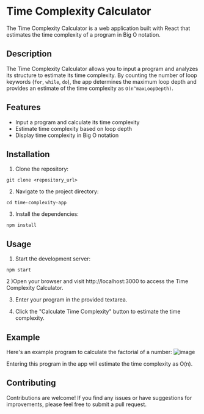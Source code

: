 # Time Complexity Calculator

The Time Complexity Calculator is a web application built with React that estimates the time complexity of a program in Big O notation.

## Description

The Time Complexity Calculator allows you to input a program and analyzes its structure to estimate its time complexity. By counting the number of loop keywords (`for`, `while`, `do`), the app determines the maximum loop depth and provides an estimate of the time complexity as `O(n^maxLoopDepth)`.

## Features

- Input a program and calculate its time complexity
- Estimate time complexity based on loop depth
- Display time complexity in Big O notation

## Installation

1. Clone the repository:

```shell
git clone <repository_url>
```

2. Navigate to the project directory:
 ```shell
cd time-complexity-app
```
3. Install the dependencies:
 ```shell
npm install
```
## Usage
1) Start the development server:
```shell
npm start
```
2 )Open your browser and visit http://localhost:3000 to access the Time Complexity Calculator.

3) Enter your program in the provided textarea.

4) Click the "Calculate Time Complexity" button to estimate the time complexity.

## Example
Here's an example program to calculate the factorial of a number:
![image](https://github.com/abhinav2712/TimeComplexityCalculator/assets/68495520/7be84fa7-f534-414b-9b2e-4c63b6d9b273)


Entering this program in the app will estimate the time complexity as O(n).

## Contributing

Contributions are welcome! If you find any issues or have suggestions for improvements, please feel free to submit a pull request.





